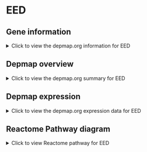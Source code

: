 <h1>EED</h1>

<h2>Gene information</h2>
<details>
  <summary>Click to view the depmap.org information for EED</summary>
  <iframe src="https://depmap.org/portal/gene/EED?tab=about" style="border:none;width:100%;height:800px"></iframe>
</details>

<h2>Depmap overview</h2>
<details>
  <summary>Click to view the depmap.org summary for EED</summary>
  <iframe src="https://depmap.org/portal/gene/EED?tab=overview" style="border:none;width:100%;height:800px"></iframe>
</details>

<h2>Depmap expression</h2>
<details>
  <summary>Click to view the depmap.org expression data for EED</summary>
  <iframe src="https://depmap.org/portal/gene/EED?tab=characterization" style="border:none;width:100%;height:800px"></iframe>
</details>



<h2>Reactome Pathway diagram</h2>
<details>
  <summary>Click to view Reactome pathway for EED</summary>
  <p>Transcriptional Regulation by E2F6</p>
  <iframe src="https://reactome.org/PathwayBrowser/#/R-HSA-8953750" style="border:none;width:100%;height:800px"></iframe>
</details>



